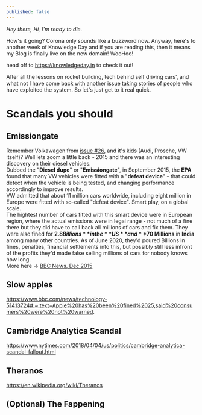 ```yaml
---
published: false
---
```

*Hey there, Hi, I'm ready to die.*

How's it going? Corona only sounds like a buzzword now. Anyway, here's to another week of Knowledge Day and if you are reading this, then it means my Blog is finally live on the new domain! WooHoo!

head off to <https://knowledgeday.in> to check it out!

After all the lessons on rocket building, tech behind self driving cars', and what not I have come back with another issue taking stories of people who have exploited the system. So let's just get to it real quick.

# Scandals you should 
## Emissiongate
Remember Volkawagen from [issue #26](), and it's kids (Audi, Prosche, VW itself)? Well lets zoom a little back - 2015 and there was an interesting discovery on their diesel vehicles.  
Dubbed the "**Diesel dupe**" or "**Emissiongate**", in September 2015, the **EPA** found that many VW vehicles were fitted with a "**defeat device**" - that could detect when the vehicle is being tested, and changing performance accordingly to improve results.  
VW admitted that about 11 million cars worldwide, including eight million in Europe were fitted with so-called "defeat device". Smart play, on a global scale.  
The hightest number of cars fitted with this smart device were in European region, where the actual emissions were in legal range - not much of a fine there but they did have to call back all millions of cars and fix them. 
They were also fined for **$2.8 Billions** in the **US** and **$70 Millions** in **India** among many other countries.
As of June 2020, they'd poured Billions in fines, penalties, financial settlements into this, but possibly still less infront of the profits they'd made false selling millions of cars for nobody knows how long.  
More here -> [BBC News, Dec 2015](https://www.bbc.com/news/business-34324772)
 
## Slow apples
https://www.bbc.com/news/technology-51413724#:~:text=Apple%20has%20been%20fined%2025,said%20consumers%20were%20not%20warned.
## Cambridge Analytica Scandal
https://www.nytimes.com/2018/04/04/us/politics/cambridge-analytica-scandal-fallout.html
## Theranos
https://en.wikipedia.org/wiki/Theranos
## (Optional) The Fappening